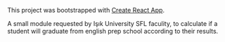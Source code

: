 This project was bootstrapped with [Create React App](https://github.com/facebook/create-react-app).

A small module requested by Işık University SFL faculity, to calculate if a student will graduate from english prep school according to their results.